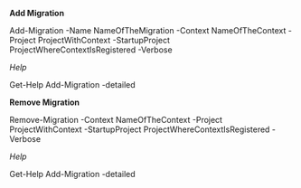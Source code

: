 **Add Migration**

Add-Migration -Name NameOfTheMigration -Context NameOfTheContext -Project ProjectWithContext -StartupProject ProjectWhereContextIsRegistered -Verbose

*Help*

Get-Help Add-Migration -detailed

**Remove Migration**

Remove-Migration -Context NameOfTheContext -Project ProjectWithContext -StartupProject ProjectWhereContextIsRegistered -Verbose

*Help*

Get-Help Add-Migration -detailed

